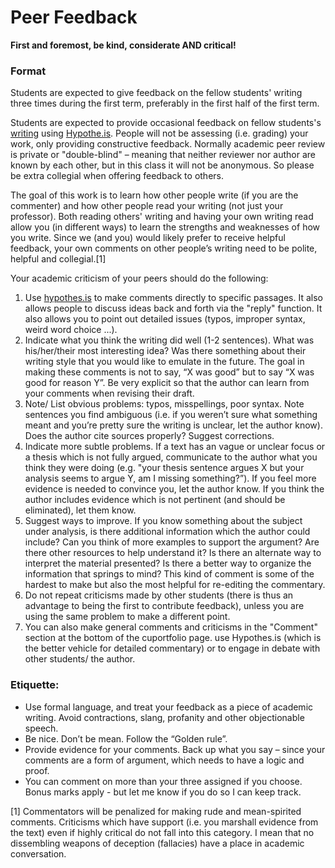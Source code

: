 # Peer Feedback

**First and foremost, be kind, considerate AND critical!**

### **Format**

Students are expected to give feedback on the fellow students' writing three times during the first term, preferably in the first half of the first term. 

Students are expected to provide occasional feedback on fellow students's [writing](reflections/) using [Hypothe.is](../../digital-tools/hypothes.is.md). People will not be assessing \(i.e. grading\) your work, only providing constructive feedback. Normally academic peer review is private or "double-blind" – meaning that neither reviewer nor author are known by each other, but in this class it will not be anonymous. So please be extra collegial when offering feedback to others. 

The goal of this work is to learn how other people write \(if you are the commenter\) and how other people read your writing \(not just your professor\). Both reading others' writing and having your own writing read allow you \(in different ways\) to learn the strengths and weaknesses of how you write. Since we \(and you\) would likely prefer to receive helpful feedback, your own comments on other people’s writing need to be polite, helpful and collegial.\[1\] 

Your academic criticism of your peers should do the following:

1. Use [hypothes.is](../../digital-tools/hypothes.is.md) to make comments directly to specific passages. It also allows people to discuss ideas back and forth via the "reply" function. It also allows you to point out detailed issues \(typos, improper syntax, weird word choice ...\). 
2. Indicate what you think the writing did well \(1-2 sentences\). What was his/her/their most interesting idea? Was there something about their writing style that you would like to emulate in the future. The goal in making these comments is not to say, “X was good” but to say “X was good for reason Y”. Be very explicit so that the author can learn from your comments when revising their draft.
3. Note/ List obvious problems: typos, misspellings, poor syntax. Note sentences you find ambiguous \(i.e. if you weren’t sure what something meant and you’re pretty sure the writing is unclear, let the author know\). Does the author cite sources properly? Suggest corrections.
4. Indicate more subtle problems. If a text has an vague or unclear focus or a thesis which is not fully argued, communicate to the author what you think they were doing \(e.g. "your thesis sentence argues X but your analysis seems to argue Y, am I missing something?”\). If you feel more evidence is needed to convince you, let the author know. If you think the author includes evidence which is not pertinent \(and should be eliminated\), let them know.
5. Suggest ways to improve. If you know something about the subject under analysis, is there additional information which the author could include? Can you think of more examples to support the argument? Are there other resources to help understand it? Is there an alternate way to interpret the material presented? Is there a better way to organize the information that springs to mind? This kind of comment is some of the hardest to make but also the most helpful for re-editing the commentary.
6. Do not repeat criticisms made by other students \(there is thus an advantage to being the first to contribute feedback\), unless you are using the same problem to make a different point.
7. You can  also make general comments and criticisms in the "Comment" section at the bottom of the cuportfolio page. use Hypothes.is \(which is the better vehicle for detailed commentary\) or to engage in debate with other students/ the author. 

### **Etiquette**:

* Use formal language, and treat your feedback as a piece of academic writing. Avoid contractions, slang, profanity and other objectionable speech.
* Be nice. Don’t be mean. Follow the “Golden rule”.
* Provide evidence for your comments. Back up what you say – since your comments are a form of argument, which needs to have a logic and proof.
* You can comment on more than your three assigned if you choose. Bonus marks apply - but let me know if you do so I can keep track. 



 \[1\] Commentators will be penalized for making rude and mean-spirited comments. Criticisms which have support \(i.e. you marshall evidence from the text\) even if highly critical do not fall into this category. I mean that no dissembling weapons of deception \(fallacies\) have a place in academic conversation.

